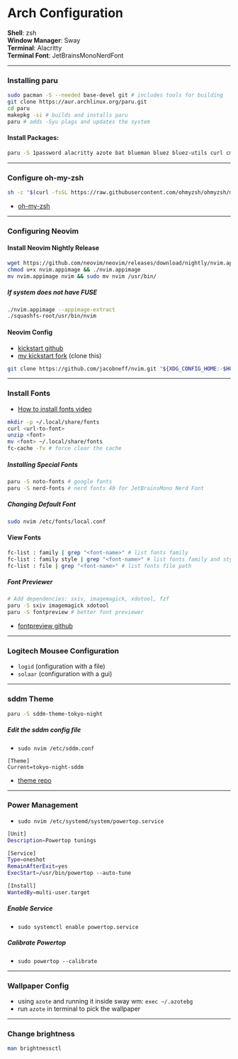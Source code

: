 # Arch Configuration

**Shell**: zsh  
**Window Manager**: Sway  
**Terminal**: Alacritty  
**Terminal Font**: JetBrainsMonoNerdFont  

---

### Installing paru
```sh
sudo pacman -S --needed base-devel git # includes tools for building
git clone https://aur.archlinux.org/paru.git
cd paru
makepkg -si # builds and installs paru
paru # adds -Syu plags and updates the system
```

#### Install Packages:
```sh
paru -S 1password alacritty azote bat blueman bluez bluez-utils curl cmake cmatrix dunst fuse fzf gcc ipv libinput logiops lolcat make man mpv microsoft-edge-stable neofetch powertop python ripgrep ranger solaar tldr tar unzip usbutils z zsh zip
```

---

### Configure oh-my-zsh
```sh
sh -c "$(curl -fsSL https://raw.githubusercontent.com/ohmyzsh/ohmyzsh/master/tools/install.sh)"
```
* [oh-my-zsh](https://ohmyz.sh/)

---

### Configuring Neovim

#### Install Neovim Nightly Release

```sh
wget https://github.com/neovim/neovim/releases/download/nightly/nvim.appimage
chmod u+x nvim.appimage && ./nvim.appimage
mv nvim.appimage nvim && sudo mv nvim /usr/bin/
```

##### If system does not have FUSE
```sh
./nvim.appimage --appimage-extract
./squashfs-root/usr/bin/nvim
```

#### Neovim Config
* [kickstart github](https://github.com/nvim-lua/kickstart.nvim)
* [my kickstart fork](https://github.com/jacobneff/nvim) (clone this)
```sh
git clone https://github.com/jacobneff/nvim.git "${XDG_CONFIG_HOME:-$HOME/.config}"/nvim
```

---

### Install Fonts
* [How to install fonts video](https://www.youtube.com/watch?v=1RtLyPzbttA)
```sh
mkdir -p ~/.local/share/fonts
curl <url-to-font>
unzip <font>
mv <font> ~/.local/share/fonts
fc-cache -fv # force clear the cache
```

##### Installing Special Fonts
```sh
paru -S noto-fonts # google fonts
paru -S nerd-fonts # nerd fonts 40 for JetBrainsMono Nerd Font
```

##### Changing Default Font
```sh
sudo nvim /etc/fonts/local.conf
```  

#### View Fonts

```sh
fc-list : family | grep "<font-name>" # list fonts family
fc-list : family style | grep "<font-name>" # list fonts family and style
fc-list : file | grep "<font-name>" # list fonts file path
```

##### Font Previewer  
```sh
# Add dependencies: sxiv, imagemagick, xdotool, fzf
paru -S sxiv imagemagick xdotool
paru -S fontpreview # better font previewer
```
* [fontpreview github](https://github.com/sdushantha/fontpreview)

---

### Logitech Mousee Configuration

* `logid` (onfiguration with a file)
* `solaar` (configuration with a gui)

---

### sddm Theme

```sh
paru -S sddm-theme-tokyo-night
```

##### Edit the sddm config file

* `sudo nvim /etc/sddm.conf`

```
[Theme]
Current=tokyo-night-sddm
```

* [theme repo](https://github.com/rototrash/tokyo-night-sddm)

---

### Power Management
* `sudo nvim /etc/systemd/system/powertop.service`

```sh
[Unit]
Description=Powertop tunings

[Service]
Type=oneshot
RemainAfterExit=yes
ExecStart=/usr/bin/powertop --auto-tune

[Install]
WantedBy=multi-user.target
```

##### Enable Service
* `sudo systemctl enable powertop.service`

##### Calibrate Powertop
* `sudo powertop --calibrate`

---

### Wallpaper Config

* using `azote` and running it inside sway wm: `exec ~/.azotebg`
* run `azote` in terminal to pick the wallpaper

---

### Change brightness
```sh
man brightnessctl
```
